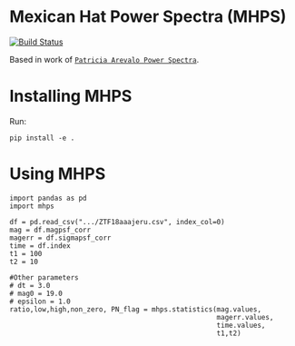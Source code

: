 # Mexican Hat Power Spectra (MHPS)
[![Build Status](https://travis-ci.com/alercebroker/mhps.svg?branch=master)](https://travis-ci.com/alercebroker/mhps)

Based in work of [`Patricia Arevalo Power Spectra`](https://arxiv.org/abs/1207.5825).

# Installing MHPS

Run:
```
pip install -e .
```

# Using MHPS

```
import pandas as pd
import mhps

df = pd.read_csv(".../ZTF18aaajeru.csv", index_col=0)
mag = df.magpsf_corr
magerr = df.sigmapsf_corr
time = df.index
t1 = 100
t2 = 10

#Other parameters
# dt = 3.0
# mag0 = 19.0
# epsilon = 1.0
ratio,low,high,non_zero, PN_flag = mhps.statistics(mag.values,
                                                   magerr.values,
                                                   time.values,
                                                   t1,t2)
```
